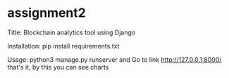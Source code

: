 # assignment2
Title: Blockchain analytics tool using Django

Installation: pip install requirements.txt

Usage: python3 manage.py runserver
and
Go to link http://127.0.0.1:8000/
that's it, by this you can see charts

